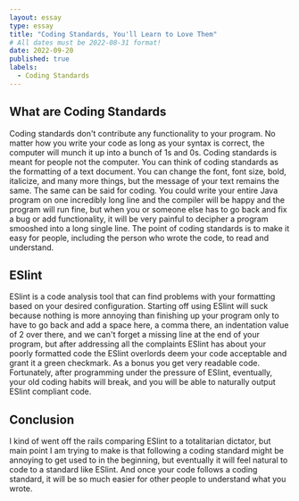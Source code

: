 ```yaml
---
layout: essay
type: essay
title: "Coding Standards, You'll Learn to Love Them"
# All dates must be 2022-08-31 format!
date: 2022-09-20
published: true
labels:
  - Coding Standards
---
```



## What are Coding Standards
Coding standards don't contribute any functionality to your program. No matter how you write your code as long as your syntax is correct, the computer will munch it up into a bunch of 1s and 0s. Coding standards is meant for people not the computer. You can think of coding standards as the formatting of a text document. You can change the font, font size, bold, italicize, and many more things, but the message of your text remains the same. The same can be said for coding. You could write your entire Java program on one incredibly long line and the compiler will be happy and the program will run fine, but when you or someone else has to go back and fix a bug or add functionality, it will be very painful to decipher a program smooshed into a long single line. The point of coding standards is to make it easy for people, including the person who wrote the code, to read and understand.

## ESlint
ESlint is a code analysis tool that can find problems with your formatting based on your desired configuration. Starting off using ESlint will suck because nothing is more annoying than finishing up your program only to have to go back and add a space here, a comma there, an indentation value of 2 over there, and we can't forget a missing line at the end of your program, but after addressing all the complaints ESlint has about your poorly formatted code the ESlint overlords deem your code acceptable and grant it a green checkmark. As a bonus you get very readable code. Fortunately, after programming under the pressure of ESlint, eventually, your old coding habits will break, and you will be able to naturally output ESlint compliant code.

## Conclusion
I kind of went off the rails comparing ESlint to a totalitarian dictator, but main point I am trying to make is that following a coding standard might be annoying to get used to in the beginning, but eventually it will feel natural to code to a standard like ESlint. And once your code follows a coding standard, it will be so much easier for other people to understand what you wrote. 
